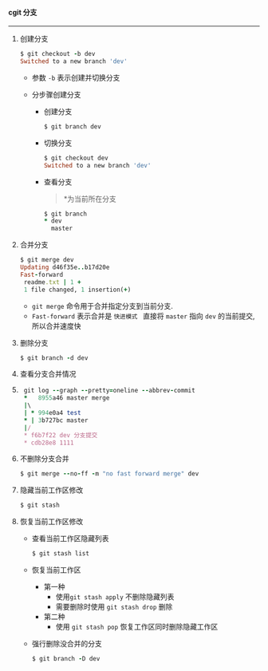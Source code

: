 #### cgit 分支

---

1. 创建分支

    ```ruby
    $ git checkout -b dev
    Switched to a new branch 'dev'
    ```

    + 参数 `-b` 表示创建并切换分支

    + 分步骤创建分支

        + 创建分支

            ```ruby
            $ git branch dev
            ```

        + 切换分支

            ```ruby
            $ git checkout dev
            Switched to a new branch 'dev'
            ```

        + 查看分支 

            >  *为当前所在分支

            ```ruby
            $ git branch
            * dev
              master
            ```

2. 合并分支

    ```ruby
    $ git merge dev
    Updating d46f35e..b17d20e
    Fast-forward
     readme.txt | 1 +
     1 file changed, 1 insertion(+)
    ```

    - `git merge` 命令用于合并指定分支到当前分支.
    - `Fast-forward` 表示合并是 `快进模式 `  直接将 `master` 指向 `dev` 的当前提交,所以合并速度快

3. 删除分支

    ```ruby
    $ git branch -d dev
    ```

4. 查看分支合并情况

5. ```ruby
    git log --graph --pretty=oneline --abbrev-commit
    *   8955a46 master merge
    |\
    | * 994e0a4 test
    * | 3b727bc master
    |/
    * f6b7f22 dev 分支提交
    * cdb28e8 1111
    ```

6. 不删除分支合并

    ```ruby
    $ git merge --no-ff -m "no fast forward merge" dev
    ```

7. 隐藏当前工作区修改

    ```ruby
    $ git stash
    ```

8. 恢复当前工作区修改

    - 查看当前工作区隐藏列表

        ```ruby
        $ git stash list
        ```

    - 恢复当前工作区

        - 第一种
            - 使用`git stash apply` 不删除隐藏列表
            - 需要删除时使用 `git stash drop` 删除
        -  第二种
            - 使用 `git stash pop` 恢复工作区同时删除隐藏工作区

    - 强行删除没合并的分支

        ```ruby
        $ git branch -D dev
        ```
     

     

       

       

       

       

       

       

       
